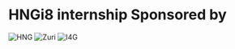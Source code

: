 # HNGi8 internship Sponsored by 
![HNG](https://user-images.githubusercontent.com/55024140/130266239-a8e3d3f9-82e0-40a1-b417-7454a09a7db7.png)
![Zuri](https://user-images.githubusercontent.com/55024140/130266258-60e20bfb-9bd7-46c6-ac72-e2dde534ba91.png)
![I4G](https://user-images.githubusercontent.com/55024140/130266275-ee948630-2d78-4303-90e9-f811075f3d34.png)

